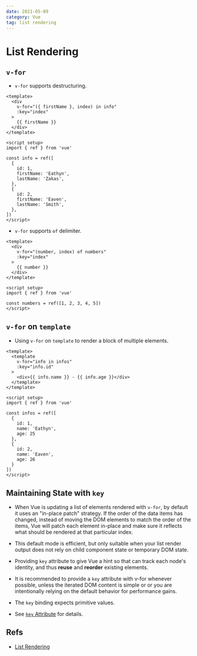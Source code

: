 ```yaml
---
date: 2021-05-09
category: Vue
tag: list rendering
---
```


# List Rendering

## `v-for`

- `v-for` supports destructuring.

```vue
<template>
  <div
    v-for="({ firstName }, index) in info"
    :key="index"
  >
    {{ firstName }}
  </div>
</template>

<script setup>
import { ref } from 'vue'

const info = ref([
  {
    id: 1,
    firstName: 'Eathyn',
    lastName: 'Zakas',
  },
  {
    id: 2,
    firstName: 'Eaven',
    lastName: 'Smith',
  },
])
</script>
```

- `v-for` supports `of` delimiter.

```vue
<template>
  <div
    v-for="(number, index) of numbers"
    :key="index"
  >
    {{ number }}
  </div>
</template>

<script setup>
import { ref } from 'vue'

const numbers = ref([1, 2, 3, 4, 5])
</script>
```

## `v-for` on `template`

- Using `v-for` on `template` to render a block of multiple elements.

```vue
<template>
  <template
    v-for="info in infos"
    :key="info.id"
  >
    <div>{{ info.name }} - {{ info.age }}</div>
  </template>
</template>

<script setup>
import { ref } from 'vue'

const infos = ref([
  {
    id: 1,
    name: 'Eathyn',
    age: 25
  },
  {
    id: 2,
    name: 'Eaven',
    age: 26
  }
])
</script>
```

## Maintaining State with `key`

- When Vue is updating a list of elements rendered with `v-for`, by default it uses an "in-place patch" strategy. If the order of the data items has changed, instead of moving the DOM elements to match the order of the items, Vue will patch each element in-place and make sure it reflects what should be rendered at that particular index.
- This default mode is efficient, but only suitable when your list render output does not rely on child component state or temporary DOM state.
- Providing `key` attribute to give Vue a hint so that can track each node's identity, and thus **reuse** and **reorder** existing elements.
- It is recommended to provide a `key` attribute with v-for whenever possible, unless the iterated DOM content is simple or or you are intentionally relying on the default behavior for performance gains.
- The `key` binding expects primitive values.

- See [`key` Attribute](../key/) for details.

## Refs

- [List Rendering](https://vuejs.org/guide/essentials/list.html)
